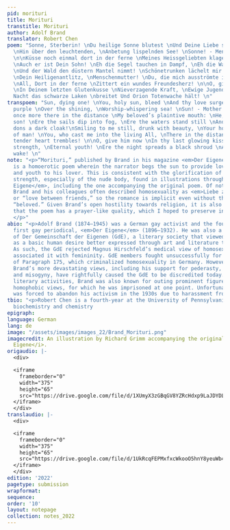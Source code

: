 ```yaml
---
pid: morituri
title: Morituri
transtitle: Morituri
author: Adolf Brand
translator: Robert Chen
poem: "Sonne, Sterberin! \nDu heilige Sonne blutest \nUnd Deine Liebe strömt in Flammenpurpur
  \nHin über den leuchtenden, \nAnbetung lispelnden See! \nSonne! - Menschenmutter!
  \n\nKüsse noch einmal dort in der ferne \nMeines Heissgeliebten klagenden Mund:
  \nAuch er ist Dein Sohn! \nEh die Segel tauchen in Dampf, \nEh die Wasser stehen
  \nUnd der Wald den düstern Mantel nimmt! \nSchönetrunken lächelt mir immer noch
  \nDein Heiligenantlitz, \nMenschenmutter! \nDu, die mich ausströmte ins lebende
  \nAll, Dort in der ferne \nZittert ein wundes Freundesherz! \n\nO, gieb ihm jetzt
  \nIn Deinem letzten Glutenkusse \nNieverzagende Kraft, \nEwige Jugend! \nEh die
  Nacht das schwarze Laken \nbreitet Und Orion Totenwache hält! \n"
transpoem: "Sun, dying one! \nYou, holy sun, bleed \nAnd thy love surges in flaming
  purple \nOver the shining, \nWorship-whispering sea! \nSun! - Mother of man! \n\nKiss
  once more there in the distance \nMy beloved’s plaintive mouth: \nHe, too, is thy
  son! \nEre the sails dip into fog, \nEre the waters stand still \nAnd the forest
  dons a dark cloak!\nSmiling to me still, drunk with beauty, \nYour holy face, \nMother
  of man! \nYou, who cast me into the living All, \nThere in the distance \nA friend’s
  tender heart trembles! \n\nO, give him now \nIn thy last glowing kiss \nUnwavering
  strength, \nEternal youth! \nEre the night spreads a black shroud \nAnd Orion keeps
  wake! \n"
note: "<p>“Morituri,” published by Brand in his magazine <em>Der Eigene</em> in 1898,
  is a homoerotic poem wherein the narrator begs the sun to provide love, strength,
  and youth to his lover. This is consistent with the glorification of health and
  strength, especially of the nude body, found in illustrations throughout <em>Der
  Eigene</em>, including the one accompanying the original poem. Of note here is that
  Brand and his colleagues often described homosexuality as <em>Liebe zwischen Freunden</em>,
  or “love between friends,” so the romance is implicit even without the mention of
  “beloved.” Given Brand’s open hostility towards religion, it is also interesting
  that the poem has a prayer-like quality, which I hoped to preserve in the translation.
  </p>"
abio: "<p>Adolf Brand (1874–1945) was a German gay activist and the founder of the
  first gay periodical, <em>Der Eigene</em> (1896–1932). He was also a founding member
  of Der Gemeinschaft der Eigenen (GdE), a literary society that viewed homosexuality
  as a basic human desire better expressed through art and literature than biology.
  As such, the GdE rejected Magnus Hirschfeld’s medical view of homosexuality, which
  associated it with femininity. GdE members fought unsuccessfully for the reform
  of Paragraph 175, which criminalized homosexuality in Germany. However, some of
  Brand’s more devastating views, including his support for pederasty, white supremacy,
  and misogyny, have rightfully caused the GdE to be discredited today. Beyond his
  literary activities, Brand was also known for outing prominent figures who expressed
  homophobic views, for which he was imprisoned at one point. Unfortunately, Brand
  was forced to abandon his activism in the 1930s due to harassment from Nazi authorities.</p>"
tbio: "<p>Robert Chen is a fourth-year at the University of Pennsylvania studying
  biochemistry and chemistry                                                                                                          .</p>"
epigraph: 
language: German
lang: de
image: "/assets/images/images_22/Brand_Morituri.png"
imagecredit: An illustration by Richard Grimm accompanying the original poem in <i>Der
  Eigene</i>.
origaudio: |-
  <div>

  <iframe
    frameborder="0"
    width="375"
    height="65"
    src="https://drive.google.com/file/d/1XUmyX3zGBqGV8YZRcHdxp9LaJDYDL37i/preview">
  </iframe>
  </div>
translaudio: |-
  <div>

  <iframe
    frameborder="0"
    width="375"
    height="65"
    src="https://drive.google.com/file/d/1UkRcqFEPMxfxcWkooO5hnY8yeuWb4b2H/preview">
  </iframe>
  </div>
edition: '2022'
pagetype: submission
wrapformat: 
sequence: 
order: '10'
layout: notepage
collection: notes_2022
---
```

